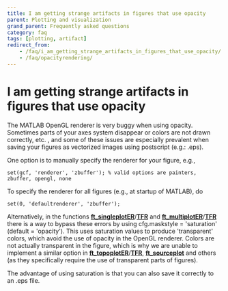 ```yaml
---
title: I am getting strange artifacts in figures that use opacity
parent: Plotting and visualization
grand_parent: Frequently asked questions
category: faq
tags: [plotting, artifact]
redirect_from:
    - /faq/i_am_getting_strange_artifacts_in_figures_that_use_opacity/
    - /faq/opacityrendering/
---
```


# I am getting strange artifacts in figures that use opacity

The MATLAB OpenGL renderer is very buggy when using opacity. Sometimes parts of your axes system disappear or colors are not drawn correctly, etc. , and some of these issues are especially prevalent when saving your figures as vectorized images using postscript (e.g.: .eps).

One option is to manually specify the renderer for your figure, e.g.,  

    set(gcf, 'renderer', 'zbuffer'); % valid options are painters, zbuffer, opengl, none

To specify the renderer for all figures (e.g., at startup of MATLAB), do

    set(0, 'defaultrenderer', 'zbuffer');

Alternatively, in the functions **[ft_singleplotER](/reference/ft_singleplotER)**/**[TFR](/reference/ft_singleplotTFR)** and **[ft_multiplotER](/reference/ft_multiplotER)**/**[TFR](/reference/ft_multiplotTFR)** there is a way to bypass these errors by using cfg.maskstyle = 'saturation' (default = 'opacity'). This uses saturation values to produce 'transparent' colors, which avoid the use of opacity in the OpenGL renderer. Colors are not actually transparent in the figure, which is why we are unable to implement a similar option in **[ft_topoplotER](/reference/ft_topoplotER)**/**[TFR](/reference/ft_topoplotTFR)**, **[ft_sourceplot](/reference/ft_sourceplot)** and others (as they specifically require the use of transparent parts of figures).

The advantage of using saturation is that you can also save it correctly to an .eps file.
